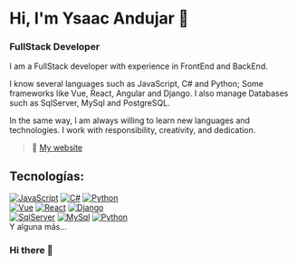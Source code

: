 # Hi, I'm Ysaac Andujar 👋
### FullStack Developer
I am a FullStack developer with experience in FrontEnd and BackEnd.

I know several languages such as JavaScript, C# and Python; Some frameworks like Vue, React, Angular and Django. I also manage Databases such as SqlServer, MySql and PostgreSQL.

In the same way, I am always willing to learn new languages and technologies. I work with responsibility, creativity, and dedication.

> 👥 [My website](https://yandujar.netlify.app/)

## Tecnologías:
[![JavaScript](https://img.shields.io/badge/JavaScript-F7DF1E?style=for-the-badge&logo=javascript&logoColor=white&labelColor=101010)]()
[![C#](https://img.shields.io/badge/CSharp-8A2BE2?style=for-the-badge&logo=CSharp&logoColor=white&labelColor=101010)]()
[![Python](https://img.shields.io/badge/Python-yellow?style=for-the-badge&logo=python&logoColor=white&labelColor=101010)]()
</br>
[![Vue](https://img.shields.io/badge/Vue-4FC08D?style=for-the-badge&logo=vue.js&logoColor=white&labelColor=101010)]()
[![React](https://img.shields.io/badge/React-61DAFB?style=for-the-badge&logo=react&logoColor=white&labelColor=101010)]()
[![Django](https://img.shields.io/badge/Django-092E20?style=for-the-badge&logo=django&logoColor=white&labelColor=101010)]()
</br>
[![SqlServer](https://img.shields.io/badge/SqlServer-CC2927?style=for-the-badge&logo=MicrosoftSQLServer&logoColor=white&labelColor=101010)]()
[![MySql](https://img.shields.io/badge/mysql-8A2BE2?style=for-the-badge&logo=mysql&logoColor=white&labelColor=101010)]()
[![Python](https://img.shields.io/badge/Python-yellow?style=for-the-badge&logo=python&logoColor=white&labelColor=101010)]()
</br>
Y alguna más...
### Hi there 👋

<!--
**YsaacAndujar/YsaacAndujar** is a ✨ _special_ ✨ repository because its `README.md` (this file) appears on your GitHub profile.

Here are some ideas to get you started:

- 🔭 I’m currently working on ...
- 🌱 I’m currently learning ...
- 👯 I’m looking to collaborate on ...
- 🤔 I’m looking for help with ...
- 💬 Ask me about ...
- 📫 How to reach me: ...
- 😄 Pronouns: ...
- ⚡ Fun fact: ...
-->
